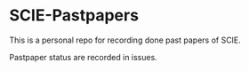 # SCIE-Pastpapers 

This is a personal repo for recording done past papers of SCIE.

Pastpaper status are recorded in issues.
